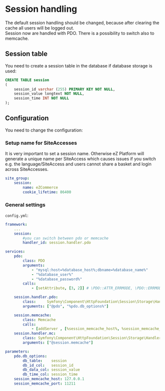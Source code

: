 # Session handling

The default session handling should be changed, because after clearing the cache all users will be logged out.  
Session now are handled with PDO. There is a possibility to switch also to memcache. 

## Session table

You need to create a session table in the database if database storage is used:

``` sql
CREATE TABLE session
(
    session_id varchar (255) PRIMARY KEY NOT NULL,
    session_value longtext NOT NULL,
    session_time INT NOT NULL
);
```

## Configuration

You need to change the configuration:

### Setup name for SiteAccesses

It is very important to set a session name. Otherwise eZ Platform will generate a unique name per SiteAccess which causes issues if you switch e.g. the language/SiteAccess and users cannot share a basket and login across SiteAccesses.

``` yaml
site_group:
    session:
        name: eZCommerce
        cookie_lifetime: 86400
```

### General settings

`config.yml`:

``` yaml
framework:
    ...
    session:
        #you can switch between pdo or memcache
        handler_id: session.handler.pdo

services:
    pdo:
        class: PDO
        arguments:
            - "mysql:host=%database_host%;dbname=%database_name%"
            - "%database_user%"
            - "%database_password%"
        calls:
            - [setAttribute, [3, 2]] # \PDO::ATTR_ERRMODE, \PDO::ERRMODE_EXCEPTION

    session.handler.pdo:
        class:     Symfony\Component\HttpFoundation\Session\Storage\Handler\PdoSessionHandler
        arguments: ["@pdo", "%pdo.db_options%"]

    session.memcache:
        class: Memcache
        calls:
            - [addServer , [%session_memcache_host%, %session_memcache_port%]]
    session.handler.mc:
        class: Symfony\Component\HttpFoundation\Session\Storage\Handler\MemcacheSessionHandler
        arguments: ["@session.memcache"]

parameters:    
    pdo.db_options:
        db_table:    session
        db_id_col:   session_id
        db_data_col: session_value
        db_time_col: session_time
    session_memcache_host: 127.0.0.1
    session_memcache_port: 11211
```
